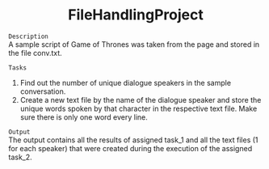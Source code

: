 # <center>FileHandlingProject</center>

`Description`<br>
A sample script of Game of Thrones was taken from the page and stored in the file conv.txt. 

`Tasks`<br>
1. Find out the number of unique dialogue speakers in the sample conversation.
2. Create a new text file by the name of the dialogue speaker and store the unique words spoken by that character in the respective text file. Make sure there is only one word every line.

`Output`<br>
The output contains all the results of assigned task_1 and all the text files (1 for each speaker) that were created during the execution of the assigned task_2.
